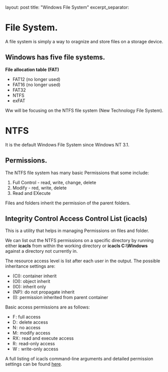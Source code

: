 layout: post
title: "Windows File System"
excerpt_separator: <!--more-->

# File System.
A file system is simply a way to oragnize and store files on a storage device.

## Windows has five file systems.

<!--more-->

**File allocation table (FAT)**

* FAT12 (no longer used)
* FAT16 (no longer used)
* FAT32
* NTFS
* exFAT

Ww will be focusing on the NTFS file system (New Technology File System).

# NTFS

It is the default Windows File System since Windows NT 3.1.

## Permissions.

The NTFS file system has many basic Permissions that some include:

1. Full Control - read, write, change, delete
2. Modify - red, write, delete
3. Read and EXecute

Files and folders inherit the permission of the parent folders.

## Integrity Control Access Control List (icacls)

This is a utility that helps in managing Permissions on files and folder.

We can list out the NTFS permissions on a specific directory by running either **icacls** from within the working directory or **icacls C:\Windows** against a directory not currently in.

The resource access level is list after each user in the output. The possible inheritance settings are:

* (CI): container inherit
* (OI): object inherit
* (IO): inherit only
* (NP): do not propagate inherit
* (I): permission inherited from parent container

Basic access permissions are as follows:

* F : full access
* D :  delete access
* N :  no access
* M :  modify access
* RX :  read and execute access
* R :  read-only access
* W :  write-only access

A full listing of icacls command-line arguments and detailed permission settings can be found [here](https://docs.microsoft.com/en-us/windows-server/administration/windows-commands/icacls).
